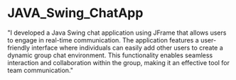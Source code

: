 # JAVA_Swing_ChatApp

"I developed a Java Swing chat application using JFrame that allows users to engage in real-time communication. The application features a user-friendly interface where individuals can easily add other users to create a dynamic group chat environment. This functionality enables seamless interaction and collaboration within the group, making it an effective tool for team communication."
